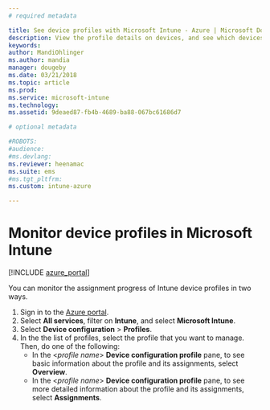 ```yaml
---
# required metadata

title: See device profiles with Microsoft Intune - Azure | Microsoft Docs
description: View the profile details on devices, and see which devices have Microsoft Intune device profiles assigned or deployed.
keywords:
author: MandiOhlinger
ms.author: mandia
manager: dougeby
ms.date: 03/21/2018
ms.topic: article
ms.prod:
ms.service: microsoft-intune
ms.technology:
ms.assetid: 9deaed87-fb4b-4689-ba88-067bc61686d7

# optional metadata

#ROBOTS:
#audience:
#ms.devlang:
ms.reviewer: heenamac
ms.suite: ems
#ms.tgt_pltfrm:
ms.custom: intune-azure

---
```


# Monitor device profiles in Microsoft Intune

[!INCLUDE [azure_portal](./includes/azure_portal.md)]

You can monitor the assignment progress of Intune device profiles in two ways.

1. Sign in to the [Azure portal](https://portal.azure.com).
2. Select **All services**, filter on **Intune**, and select **Microsoft Intune**.
3. Select **Device configuration** > **Profiles**.
4. In the the list of profiles, select the profile that you want to manage. Then, do one of the following:
	- In the <*profile name*> **Device configuration profile** pane, to see basic information about the profile and its assignments, select **Overview**.
	- In the <*profile name*> **Device configuration profile** pane, to see more detailed information about the profile and its assignments, select **Assignments**.
